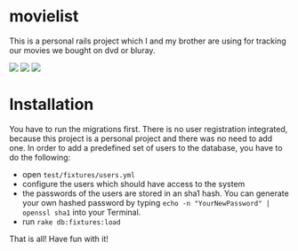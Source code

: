 movielist
=========

This is a personal rails project which I and my brother are using for tracking our movies we bought on dvd or bluray.

[![](http://img.skitch.com/20090502-8wp6upp2henxncdd273c72byd.jpg)](http://img.skitch.com/20090502-mujek7ek7c4kaitm93wgw8qub3.jpg)
[![](http://img.skitch.com/20090502-xi7d31tb57yqa1u9ypqk5bs5x7.jpg)](http://img.skitch.com/20090502-rh8x4qgxt8c8py36d7hh4afc9x.jpg)
[![](http://img.skitch.com/20090502-npe5k33txik1g3khfsqnq7w33x.jpg)](http://img.skitch.com/20090502-t58pr6x25girqx15bggy6bh73a.jpg)

Installation
============

You have to run the migrations first. There is no user registration integrated, because this project is a personal project and there was no need to add one. In order to add a predefined set of users to the database, you have to do the following:

 - open `test/fixtures/users.yml`
 - configure the users which should have access to the system
 - the passwords of the users are stored in an sha1 hash. You can generate your own hashed password by typing `echo -n "YourNewPassword" | openssl sha1` into your Terminal.
 - run `rake db:fixtures:load`

That is all! Have fun with it!